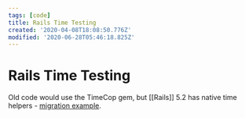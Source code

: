 ```yaml
---
tags: [code]
title: Rails Time Testing
created: '2020-04-08T18:08:50.776Z'
modified: '2020-06-28T05:46:18.825Z'
---
```


# Rails Time Testing

Old code would use the TimeCop gem, but [[Rails]] 5.2 has native time helpers - [migration example](https://frontdeveloper.pl/2020/03/how-we-migrated-from-timecop-to-built-in-rails-5-2-time-helpers/).
